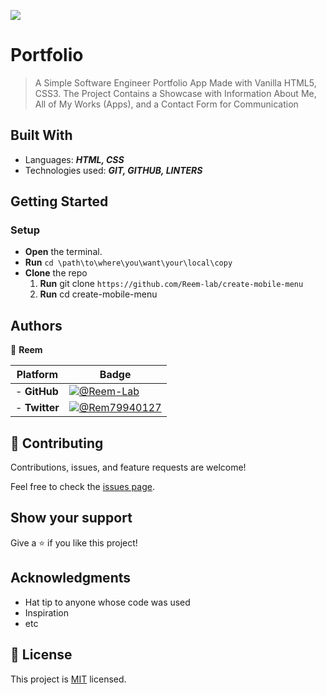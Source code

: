 ![](https://img.shields.io/static/v1?label=BY&message=Reemoz&color=pink)
<!-- Feel Free to Add, Update, Delete Any Section you find needs so -->

# Portfolio

> A Simple Software Engineer Portfolio App Made with Vanilla HTML5, CSS3. The Project Contains a Showcase with Information About Me, All of My Works (Apps), and a Contact Form for Communication


## Built With

- Languages: _**HTML, CSS**_
- Technologies used: _**GIT, GITHUB, LINTERS**_

## Getting Started

### Setup

- **Open** the terminal.
- **Run** `cd \path\to\where\you\want\your\local\copy`
- **Clone** the repo
  1. **Run** git clone `https://github.com/Reem-lab/create-mobile-menu`
  2. **Run** cd create-mobile-menu


## Authors

<!-- Only Change Username for Different Accounts -->

👤 **Reem**

 Platform | Badge |
 --- | --- |
- **GitHub** | [![@Reem-Lab](https://img.shields.io/github/followers/reem-lab?label=Reem-Lab&style=social)](https://github.com/reem-lab)
- **Twitter**| [![@Rem79940127](https://img.shields.io/twitter/follow/Rem79940127?label=Rem79940127&style=social)](https://twitter.com/Rem79940127)


## 🤝 Contributing

Contributions, issues, and feature requests are welcome!

Feel free to check the [issues page](../../issues).

## Show your support

Give a ⭐️ if you like this project!

## Acknowledgments

- Hat tip to anyone whose code was used
- Inspiration
- etc

## 📝 License

This project is [MIT](/LICENSE) licensed.
